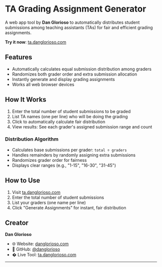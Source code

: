# TA Grading Assignment Generator

A web app tool by **Dan Glorioso** to automatically distributes student submissions among teaching assistants (TAs) for fair and efficient grading assignments.

**Try it now**: [ta.danglorioso.com](https://ta.danglorioso.com)

## Features

- Automatically calculates equal submission distribution among graders
- Randomizes both grader order and extra submission allocation
- Instantly generate and display grading assignments
- Works all web browser devices

## How It Works

1. Enter the total number of student submissions to be graded
2. List TA names (one per line) who will be doing the grading
3. Click to automatically calculate fair distribution
4. View results: See each grader's assigned submission range and count

### Distribution Algorithm

- Calculates base submissions per grader: `total ÷ graders`
- Handles remainders by randomly assigning extra submissions
- Randomizes grader order for fairness
- Displays clear ranges (e.g., "1-15", "16-30", "31-45")

## How to Use

1. Visit [ta.danglorioso.com](https://ta.danglorioso.com)
2. Enter the total number of student submissions
3. List your graders (one name per line)
4. Click "Generate Assignments" for instant, fair distribution

## Creator

**Dan Glorioso**
- 🌐 Website: [danglorioso.com](https://danglorioso.com)
- 🔗 GitHub: [@danglorioso](https://github.com/danglorioso)
- � Live Tool: [ta.danglorioso.com](https://ta.danglorioso.com)

---
